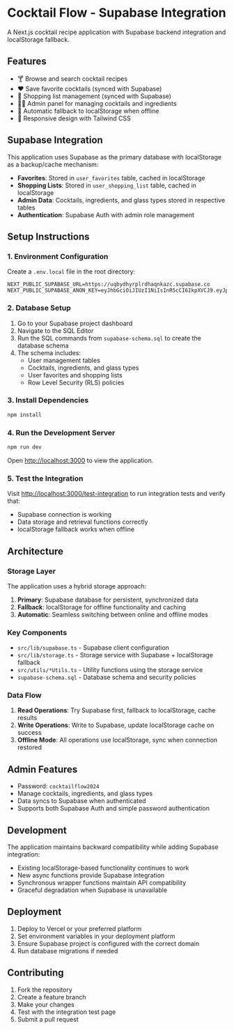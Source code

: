# Cocktail Flow - Supabase Integration

A Next.js cocktail recipe application with Supabase backend integration and localStorage fallback.

## Features

- 🍸 Browse and search cocktail recipes
- ❤️ Save favorite cocktails (synced with Supabase)
- 🛒 Shopping list management (synced with Supabase)
- 👨‍💼 Admin panel for managing cocktails and ingredients
- 🔄 Automatic fallback to localStorage when offline
- 📱 Responsive design with Tailwind CSS

## Supabase Integration

This application uses Supabase as the primary database with localStorage as a backup/cache mechanism:

- **Favorites**: Stored in `user_favorites` table, cached in localStorage
- **Shopping Lists**: Stored in `user_shopping_list` table, cached in localStorage
- **Admin Data**: Cocktails, ingredients, and glass types stored in respective tables
- **Authentication**: Supabase Auth with admin role management

## Setup Instructions

### 1. Environment Configuration

Create a `.env.local` file in the root directory:

```env
NEXT_PUBLIC_SUPABASE_URL=https://uqbydhyrplrdhaqnkazc.supabase.co
NEXT_PUBLIC_SUPABASE_ANON_KEY=eyJhbGciOiJIUzI1NiIsInR5cCI6IkpXVCJ9.eyJpc3MiOiJzdXBhYmFzZSIsInJlZiI6InVxYnlkaHlycGxyZGhhcW5rYXpjIiwicm9sZSI6ImFub24iLCJpYXQiOjE3NTE3MTQyMjYsImV4cCI6MjA2NzI5MDIyNn0.GYf2mqHxAFP8jIKAqUOF2jg4_tmqmj7oDqtAiaGGiV4
```

### 2. Database Setup

1. Go to your Supabase project dashboard
2. Navigate to the SQL Editor
3. Run the SQL commands from `supabase-schema.sql` to create the database schema
4. The schema includes:
   - User management tables
   - Cocktails, ingredients, and glass types
   - User favorites and shopping lists
   - Row Level Security (RLS) policies

### 3. Install Dependencies

```bash
npm install
```

### 4. Run the Development Server

```bash
npm run dev
```

Open [http://localhost:3000](http://localhost:3000) to view the application.

### 5. Test the Integration

Visit [http://localhost:3000/test-integration](http://localhost:3000/test-integration) to run integration tests and verify that:
- Supabase connection is working
- Data storage and retrieval functions correctly
- localStorage fallback works when offline

## Architecture

### Storage Layer

The application uses a hybrid storage approach:

1. **Primary**: Supabase database for persistent, synchronized data
2. **Fallback**: localStorage for offline functionality and caching
3. **Automatic**: Seamless switching between online and offline modes

### Key Components

- `src/lib/supabase.ts` - Supabase client configuration
- `src/lib/storage.ts` - Storage service with Supabase + localStorage fallback
- `src/utils/*Utils.ts` - Utility functions using the storage service
- `supabase-schema.sql` - Database schema and security policies

### Data Flow

1. **Read Operations**: Try Supabase first, fallback to localStorage, cache results
2. **Write Operations**: Write to Supabase, update localStorage cache on success
3. **Offline Mode**: All operations use localStorage, sync when connection restored

## Admin Features

- Password: `cocktailflow2024`
- Manage cocktails, ingredients, and glass types
- Data syncs to Supabase when authenticated
- Supports both Supabase Auth and simple password authentication

## Development

The application maintains backward compatibility while adding Supabase integration:

- Existing localStorage-based functionality continues to work
- New async functions provide Supabase integration
- Synchronous wrapper functions maintain API compatibility
- Graceful degradation when Supabase is unavailable

## Deployment

1. Deploy to Vercel or your preferred platform
2. Set environment variables in your deployment platform
3. Ensure Supabase project is configured with the correct domain
4. Run database migrations if needed

## Contributing

1. Fork the repository
2. Create a feature branch
3. Make your changes
4. Test with the integration test page
5. Submit a pull request
